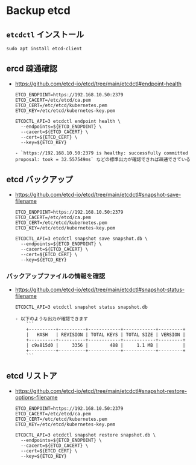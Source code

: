 # Backup etcd

## `etcdctl` インストール

```
sudo apt install etcd-client
```

## ercd 疎通確認

- https://github.com/etcd-io/etcd/tree/main/etcdctl#endpoint-health
    ```
    ETCD_ENDPOINT=https://192.168.10.50:2379
    ETCD_CACERT=/etc/etcd/ca.pem
    ETCD_CERT=/etc/etcd/kubernetes.pem
    ETCD_KEY=/etc/etcd/kubernetes-key.pem

    ETCDCTL_API=3 etcdctl endpoint health \
      --endpoints=${ETCD_ENDPOINT} \
      --cacert=${ETCD_CACERT} \
      --cert=${ETCD_CERT} \
      --key=${ETCD_KEY}
    ```
      - `https://192.168.10.50:2379 is healthy: successfully committed proposal: took = 32.557549ms` などの標準出力が確認できれば疎通できている

## etcd バックアップ

- https://github.com/etcd-io/etcd/tree/main/etcdctl#snapshot-save-filename
    ```
    ETCD_ENDPOINT=https://192.168.10.50:2379
    ETCD_CACERT=/etc/etcd/ca.pem
    ETCD_CERT=/etc/etcd/kubernetes.pem
    ETCD_KEY=/etc/etcd/kubernetes-key.pem

    ETCDCTL_API=3 etcdctl snapshot save snapshot.db \
      --endpoints=${ETCD_ENDPOINT} \
      --cacert=${ETCD_CACERT} \
      --cert=${ETCD_CERT} \
      --key=${ETCD_KEY}
    ```

### バックアップファイルの情報を確認

- https://github.com/etcd-io/etcd/tree/main/etcdctl#snapshot-status-filename
    ```
    ETCDCTL_API=3 etcdctl snapshot status snapshot.db
    ```
      - 以下のような出力が確認できます
          ```
          +----------+----------+------------+------------+---------+
          |   HASH   | REVISION | TOTAL KEYS | TOTAL SIZE | VERSION |
          +----------+----------+------------+------------+---------+
          | c9a815d0 |     3356 |        488 |     1.1 MB |         |
          +----------+----------+------------+------------+---------+
          ```

## etcd リストア

- https://github.com/etcd-io/etcd/tree/main/etcdctl#snapshot-restore-options-filename
    ```
    ETCD_ENDPOINT=https://192.168.10.50:2379
    ETCD_CACERT=/etc/etcd/ca.pem
    ETCD_CERT=/etc/etcd/kubernetes.pem
    ETCD_KEY=/etc/etcd/kubernetes-key.pem

    ETCDCTL_API=3 etcdctl snapshot restore snapshot.db \
      --endpoints=${ETCD_ENDPOINT} \
      --cacert=${ETCD_CACERT} \
      --cert=${ETCD_CERT} \
      --key=${ETCD_KEY}
    ```

